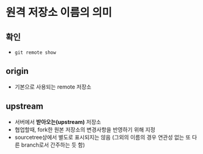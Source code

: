 # 원격 저장소 이름의 의미

## 확인
* `git remote show`

## origin
* 기본으로 사용되는 remote 저장소

## upstream
* 서버에서 <b>받아오는(upstream)</b> 저장소
* 협업할때, fork한 원본 저장소의 변경사항을 반영하기 위해 지정
* sourcetree상에서 별도로 표시되지는 않음 (그외의 이름의 경우 연관성 없는 또 다른 branch로서 간주하는 듯 함)